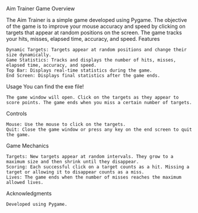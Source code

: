 Aim Trainer Game
Overview

The Aim Trainer is a simple game developed using Pygame. The objective of the game is to improve your mouse accuracy and speed by clicking on targets that appear at random positions on the screen. The game tracks your hits, misses, elapsed time, accuracy, and speed.
Features

    Dynamic Targets: Targets appear at random positions and change their size dynamically.
    Game Statistics: Tracks and displays the number of hits, misses, elapsed time, accuracy, and speed.
    Top Bar: Displays real-time statistics during the game.
    End Screen: Displays final statistics after the game ends.

Usage
You can find the exe file!

    The game window will open. Click on the targets as they appear to score points. The game ends when you miss a certain number of targets.

Controls

    Mouse: Use the mouse to click on the targets.
    Quit: Close the game window or press any key on the end screen to quit the game.

Game Mechanics

    Targets: New targets appear at random intervals. They grow to a maximum size and then shrink until they disappear.
    Scoring: Each successful click on a target counts as a hit. Missing a target or allowing it to disappear counts as a miss.
    Lives: The game ends when the number of misses reaches the maximum allowed lives.


Acknowledgments

    Developed using Pygame.
